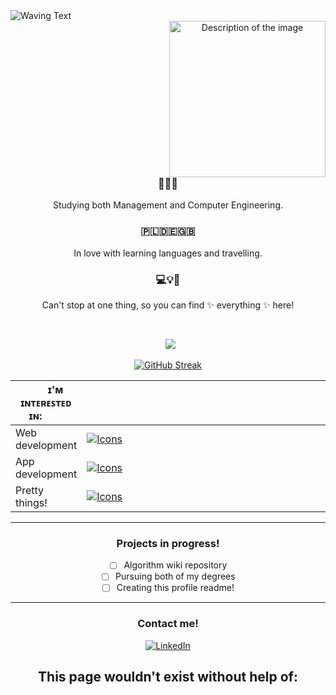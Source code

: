 <span align="center" width="300px">
  <img src="https://capsule-render.vercel.app/api?type=waving&height=300&color=0:eeaeca,100:95bbe9&text=Hi!%20I'm%20Ruthie&section=header&textBg=false&fontColor=fff" alt="Waving Text">
  <img src="https://i.ibb.co/SXCkm4K/image.jpg" alt="Description of the image" align="right" width="250px" style="margin-left: 120vh;"/>
  
### 📝📝📝
Studying both Management and Computer Engineering. 

### 🇵🇱🇩🇪🇬🇧
In love with learning languages and travelling.

### 💻💡💭
Can't stop at one thing, so you can find ✨ everything ✨ here!

  <br clear="left"/>
  
<span align="center" width="300px">

&nbsp;
  ![](https://komarev.com/ghpvc/?username=Ruthietta&base=100&abbreviated=true&color=ff69b4&label=Have+checked+me+out!&style=flat-square)
  
  [![GitHub Streak](https://streak-stats.demolab.com?user=Ruthietta&theme=shadow-purple&hide_border=true&card_width=650&background=FFFFFF&currStreakNum=444444&sideNums=7A7A7A&fire=FF69B4&currStreakLabel=B22F6A&ring=FF69B4AD&sideLabels=B22F6A&stroke=444444)](https://git.io/streak-stats)
    

|&nbsp;&nbsp;&nbsp;&nbsp;&nbsp;&nbsp;&nbsp;ɪ'ᴍ ɪɴᴛᴇʀᴇꜱᴛᴇᴅ ɪɴ: &nbsp;&nbsp;&nbsp;&nbsp;&nbsp;&nbsp;&nbsp;|&nbsp;&nbsp;&nbsp;&nbsp;&nbsp;&nbsp;&nbsp;&nbsp;&nbsp;&nbsp;&nbsp;&nbsp;&nbsp;&nbsp;&nbsp;&nbsp;&nbsp;&nbsp;&nbsp;&nbsp;&nbsp;&nbsp;&nbsp;&nbsp;&nbsp;&nbsp;&nbsp;&nbsp;&nbsp;&nbsp;&nbsp;&nbsp;&nbsp;&nbsp;&nbsp;&nbsp;&nbsp;&nbsp;&nbsp;&nbsp;&nbsp;&nbsp;&nbsp;&nbsp;&nbsp;&nbsp;&nbsp;&nbsp;&nbsp;&nbsp;&nbsp;&nbsp;&nbsp;&nbsp;&nbsp;&nbsp;&nbsp;&nbsp;&nbsp;&nbsp;&nbsp;&nbsp;&nbsp;&nbsp;&nbsp;&nbsp;&nbsp;&nbsp;&nbsp;&nbsp;&nbsp;&nbsp;&nbsp;&nbsp;&nbsp;&nbsp;&nbsp;&nbsp;&nbsp;&nbsp;&nbsp;&nbsp;&nbsp;&nbsp;&nbsp;&nbsp;&nbsp;&nbsp;&nbsp;&nbsp;&nbsp;&nbsp;&nbsp;&nbsp;&nbsp;&nbsp;&nbsp;&nbsp;&nbsp;&nbsp;&nbsp;&nbsp;&nbsp;&nbsp;&nbsp;&nbsp;&nbsp;&nbsp;&nbsp;&nbsp;&nbsp;&nbsp;&nbsp;&nbsp;&nbsp;&nbsp;&nbsp;&nbsp;&nbsp;&nbsp;&nbsp;&nbsp;&nbsp;&nbsp;&nbsp;&nbsp;&nbsp;&nbsp;&nbsp;&nbsp;&nbsp;&nbsp;&nbsp;&nbsp;&nbsp;&nbsp;&nbsp;&nbsp;&nbsp;&nbsp;&nbsp;&nbsp;&nbsp;&nbsp;&nbsp;&nbsp;&nbsp;&nbsp;&nbsp;&nbsp;&nbsp;&nbsp;&nbsp;&nbsp;&nbsp;|
|--------------------|-------------------------------------------------------------------------------------------------------|
|    Web development |[![Icons](https://skillicons.dev/icons?i=html,css,js,ts,react,vue,wordpress)](https://skillicons.dev)  |
|    App development | [![Icons](https://skillicons.dev/icons?i=cpp,cs,dotnet,python,java)](https://skillicons.dev)          |
|     Pretty things! | [![Icons](https://skillicons.dev/icons?i=ae,ps,pr,figma)](https://skillicons.dev)                     |






---

### Projects in progress!

- [ ] Algorithm wiki repository
- [ ] Pursuing both of my degrees
- [ ] Creating this profile readme!

---

### Contact me!
[![LinkedIn](https://img.shields.io/badge/LinkedIn-0077B5?style=for-the-badge&logo=linkedin&logoColor=white)](https://www.linkedin.com/in/urziemska/)

</span>

This page wouldn't exist without help of:
 - 

